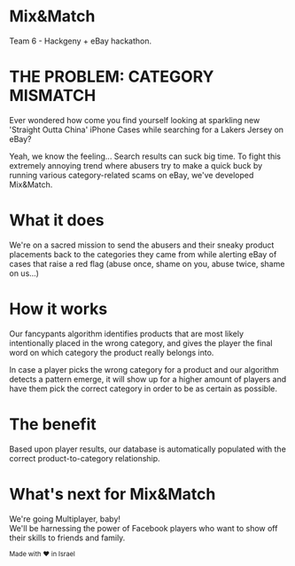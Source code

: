 # Mix&Match
Team 6 - Hackgeny + eBay hackathon.

# THE PROBLEM: CATEGORY MISMATCH
Ever wondered how come you find yourself looking at sparkling new 'Straight Outta China' iPhone Cases while searching for a Lakers Jersey on eBay?

Yeah, we know the feeling... Search results can suck big time.
To fight this extremely annoying trend where abusers try to make a quick buck
by running various category-related scams on eBay, we've developed Mix&Match.

# What it does
We're on a sacred mission to send the abusers and their sneaky product placements back to the categories they came from while alerting eBay of cases that raise a red flag (abuse once, shame on you, abuse twice, shame on us...)

# How it works
Our fancypants algorithm identifies products that are most likely intentionally placed in the wrong category, and gives the player the final word on which category the product really belongs into.

In case a player picks the wrong category for a product and our algorithm detects a pattern emerge, it will show up for a higher amount of players and have them pick the correct category in order to be as certain as possible.

# The benefit
Based upon player results, our database is automatically populated with the correct product-to-category relationship.

# What's next for Mix&Match
We're going Multiplayer, baby! <br />
We'll be harnessing the power of Facebook players who want to show off their skills to friends and family.

<small>Made with ♥ in Israel</small>